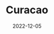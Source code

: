 ---
title: Curacao
subtitle: 
layout: default
modal-id: 4
date: 2022-12-05
img: video
vid: IMG_4909.MP4
thumbnail: curacao-thumbnail.png
alt: image-alt
price: NAF 500
description: Lorem ipsum dolor sit amet, usu cu alterum nominavi lobortis. At duo novum diceret. Tantas apeirian vix et, usu sanctus postulant inciderint ut, populo diceret necessitatibus in vim. Cu eum dicam feugiat noluisse.

---